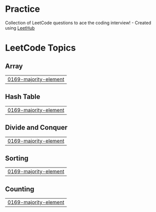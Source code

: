 # Practice
Collection of LeetCode questions to ace the coding interview! - Created using [LeetHub](https://github.com/QasimWani/LeetHub)

<!---LeetCode Topics Start-->
# LeetCode Topics
## Array
|  |
| ------- |
| [0169-majority-element](https://github.com/himanshugirdhar28/Practice/tree/master/0169-majority-element) |
## Hash Table
|  |
| ------- |
| [0169-majority-element](https://github.com/himanshugirdhar28/Practice/tree/master/0169-majority-element) |
## Divide and Conquer
|  |
| ------- |
| [0169-majority-element](https://github.com/himanshugirdhar28/Practice/tree/master/0169-majority-element) |
## Sorting
|  |
| ------- |
| [0169-majority-element](https://github.com/himanshugirdhar28/Practice/tree/master/0169-majority-element) |
## Counting
|  |
| ------- |
| [0169-majority-element](https://github.com/himanshugirdhar28/Practice/tree/master/0169-majority-element) |
<!---LeetCode Topics End-->